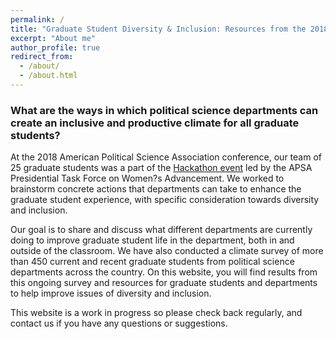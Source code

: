 ```yaml
---
permalink: /
title: "Graduate Student Diversity & Inclusion: Resources from the 2018 APSA Hackathon"
excerpt: "About me"
author_profile: true
redirect_from: 
  - /about/
  - /about.html
---
```


### What are the ways in which political science departments can create an inclusive and productive climate for all graduate students?

At the 2018 American Political Science Association conference, our team of 25 graduate students was a part of the [Hackathon event](https://connect.apsanet.org/hackathon/) led by the APSA Presidential Task Force on Women?s Advancement. We worked to brainstorm concrete actions that departments can take to enhance the graduate student experience, with specific consideration towards diversity and inclusion. 

Our goal is to share and discuss what different departments are currently doing to improve graduate student life in the department, both in and outside of the classroom. We have also conducted a climate survey of more than 450 current and recent graduate students from political science departments across the country. On this website, you will find results from this ongoing survey and resources for graduate students and departments to help improve issues of diversity and inclusion.   

This website is a work in progress so please check back regularly, and contact us if you have any questions or suggestions. 